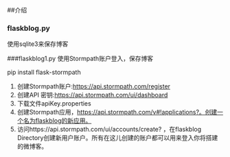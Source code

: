 ##介绍

### flaskblog.py
使用sqlite3来保存博客


###flaskblog1.py
使用Stormpath账户登入，保存博客

pip install flask-stormpath

1. 创建Stormpath账户:https://api.stormpath.com/register
2. 创建API 密钥:https://api.stormpath.com/ui/dashboard
3. 下载文件apiKey.properties
4. 创建Stormpath应用，https://api.stormpath.com/v#!applications?。创建一个名为flaskblog的新应用。
5. 访问https://api.stormpath.com/ui/accounts/create? ，在flaskblog Directory创建新用户账户。所有在这儿创建的账户都可以用来登入你将搭建的微博客。

